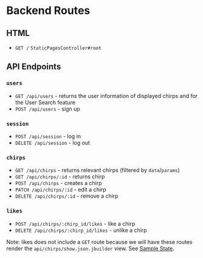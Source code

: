# Backend Routes

## HTML

+ `GET /` `StaticPagesController#root`

## API Endpoints

### `users`
+ `GET /api/users` - returns the user information of displayed chirps and for the User Search feature
+ `POST /api/users` - sign up

### `session`
+ `POST /api/session` - log in
+ `DELETE /api/session` - log out

### `chirps`
+ `GET /api/chirps` - returns relevant chirps (filtered by `data`/`params`)
+ `GET /api/chirps/:id` - returns chirp
+ `POST /api/chirps` - creates a chirp
+ `PATCH /api/chirps/:id` - edit a chirp
+ `DELETE /api/chirps/:id` - remove a chirp

### `likes`
+ `POST /api/chirps/:chirp_id/likes` - like a chirp
+ `DELETE /api/chirps/:chirp_id/likes` - unlike a chirp

Note: likes does not include a `GET` route because we will have these routes render the `api/chirps/show.json.jbuilder` view. See [Sample State](sample-state).